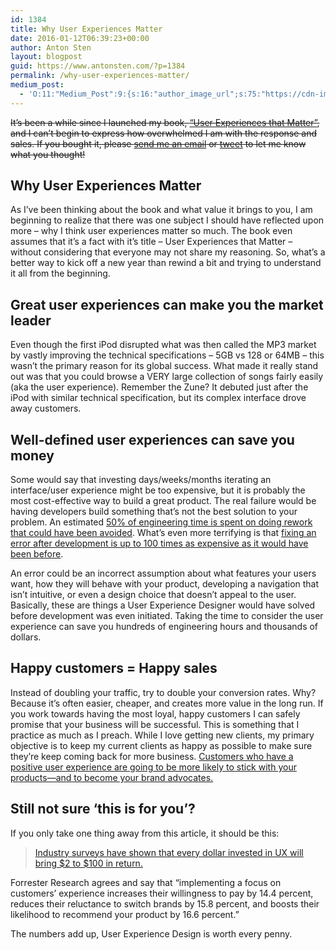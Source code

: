 ```yaml
---
id: 1384
title: Why User Experiences Matter
date: 2016-01-12T06:39:23+00:00
author: Anton Sten
layout: blogpost
guid: https://www.antonsten.com/?p=1384
permalink: /why-user-experiences-matter/
medium_post:
  - 'O:11:"Medium_Post":9:{s:16:"author_image_url";s:75:"https://cdn-images-2.medium.com/fit/c/200/200/1*sBkMGX19CG9furNqzt-uBg.jpeg";s:10:"author_url";s:29:"https://medium.com/@antonsten";s:10:"cross_link";s:3:"yes";s:2:"id";s:12:"3f6069d45f3d";s:21:"follower_notification";s:3:"yes";s:7:"license";s:19:"all-rights-reserved";s:14:"publication_id";s:2:"-1";s:6:"status";s:5:"draft";s:3:"url";s:42:"https://medium.com/@antonsten/3f6069d45f3d";}'
---
```

~~It’s been a while since I launched my book, <a href="https://www.antonsten.com/book/" target="_blank">“User Experiences that Matter”</a>, and I can’t begin to express how overwhelmed I am with the response and sales. If you bought it, please [send me an email](mailto:anton@www.antonsten.com) or [tweet](https://twitter.com/antonsten) to let me know what you thought!~~

## Why User Experiences Matter

As I’ve been thinking about the book and what value it brings to you, I am beginning to realize that there was one subject I should have reflected upon more &#8211; why I think user experiences matter so much. The book even assumes that it’s a fact with it’s title &#8211; User Experiences that Matter &#8211; without considering that everyone may not share my reasoning. So, what’s a better way to kick off a new year than rewind a bit and trying to understand it all from the beginning.

## Great user experiences can make you the market leader

Even though the first iPod disrupted what was then called the MP3 market by vastly improving the technical specifications &#8211; 5GB vs 128 or 64MB &#8211; this wasn’t the primary reason for its global success. What made it really stand out was that you could browse a VERY large collection of songs fairly easily (aka the user experience). Remember the Zune? It debuted just after the iPod with similar technical specification, but its complex interface drove away customers.

## Well-defined user experiences can save you money

Some would say that investing days/weeks/months iterating an interface/user experience might be too expensive, but it is probably the most cost-effective way to build a great product. The real failure would be having developers build something that’s not the best solution to your problem. An estimated <a href="http://www.usability.gov/what-and-why/benefits-of-ucd.html" target="_blank">50% of engineering time is spent on doing rework that could have been avoided</a>. What’s even more terrifying is that <a href="https://www.youtube.com/watch?v=O94kYyzqvTc#t=11" target="_blank">fixing an error after development is up to 100 times as expensive as it would have been before</a>.

An error could be an incorrect assumption about what features your users want, how they will behave with your product, developing a navigation that isn’t intuitive, or even a design choice that doesn’t appeal to the user. Basically, these are things a User Experience Designer would have solved before development was even initiated. Taking the time to consider the user experience can save you hundreds of engineering hours and thousands of dollars.

## Happy customers = Happy sales

Instead of doubling your traffic, try to double your conversion rates. Why? Because it’s often easier, cheaper, and creates more value in the long run. If you work towards having the most loyal, happy customers I can safely promise that your business will be successful. This is something that I practice as much as I preach. While I love getting new clients, my primary objective is to keep my current clients as happy as possible to make sure they’re keep coming back for more business. <a href="http://www.smashingmagazine.com/2011/08/26/taking-a-customer-from-like-to-love-the-ux-of-long-term-relationships/" target="_blank">Customers who have a positive user experience are going to be more likely to stick with your products—and to become your brand advocates.</a>

## Still not sure ‘this is for you’?

If you only take one thing away from this article, it should be this:

> <a href="http://www.fastcodesign.com/1669283/dollars-and-sense-the-business-case-for-investing-in-ui-design" target="_blank">Industry surveys have shown that every dollar invested in UX will bring $2 to $100 in return.</a>

Forrester Research agrees and say that “implementing a focus on customers’ experience increases their willingness to pay by 14.4 percent, reduces their reluctance to switch brands by 15.8 percent, and boosts their likelihood to recommend your product by 16.6 percent.&#8221;

The numbers add up, User Experience Design is worth every penny.

